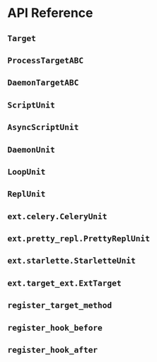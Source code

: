 # API Reference

## `Target`

## `ProcessTargetABC`

## `DaemonTargetABC`

## `ScriptUnit`

## `AsyncScriptUnit`

## `DaemonUnit`

## `LoopUnit`

## `ReplUnit`

## `ext.celery.CeleryUnit`

## `ext.pretty_repl.PrettyReplUnit`

## `ext.starlette.StarletteUnit`

## `ext.target_ext.ExtTarget`

## `register_target_method`

## `register_hook_before`

## `register_hook_after`
